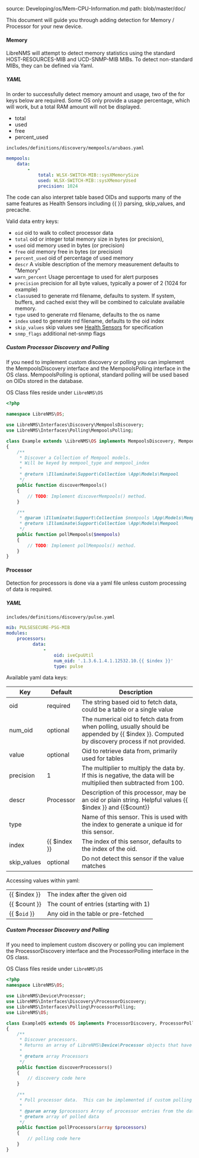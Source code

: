 source: Developing/os/Mem-CPU-Information.md
path: blob/master/doc/

This document will guide you through adding detection for Memory /
Processor for your new device.

#### Memory

LibreNMS will attempt to detect memory statistics using the standard HOST-RESOURCES-MIB and UCD-SNMP-MIB MIBs.
To detect non-standard MIBs, they can be defined via Yaml.

##### YAML

In order to successfully detect memory amount and usage, two of the for keys below are required.  Some OS only
provide a usage percentage, which will work, but a total RAM amount will not be displayed. 

- total
- used
- free
- percent_used

`includes/definitions/discovery/mempools/arubaos.yaml`

```yaml
mempools:
    data:
        -
            total: WLSX-SWITCH-MIB::sysXMemorySize
            used: WLSX-SWITCH-MIB::sysXMemoryUsed
            precision: 1024
```

The code can also interpret table based OIDs and supports many of the same features as Health Sensors
including {{ }} parsing, skip_values, and precache.

Valid data entry keys:

- `oid` oid to walk to collect processor data
- `total` oid or integer total memory size in bytes (or precision), 
- `used` oid memory used in bytes (or precision)
- `free` oid memory free in bytes (or precision)
- `percent_used` oid of percentage of used memory
- `descr` A visible description of the memory measurement defaults to "Memory"
- `warn_percent` Usage percentage to used for alert purposes
- `precision` precision for all byte values, typically a power of 2 (1024 for example)
- `class`used to generate rrd filename, defaults to system.  If system, buffers, and cached exist they
will be combined to calculate available memory.
- `type` used to generate rrd filename, defaults to the os name
- `index` used to generate rrd filename, defaults to the oid index
- `skip_values` skip values see [Health Sensors](Health-Information.md) for specification
- `snmp_flags` additional net-snmp flags

##### Custom Processor Discovery and Polling

If you need to implement custom discovery or polling you can implement
the MempoolsDiscovery interface and the MempoolsPolling interface in the OS class.
MempoolsPolling is optional, standard polling will be used based on OIDs stored in the database.

OS Class files reside under `LibreNMS\OS`

```php
<?php

namespace LibreNMS\OS;

use LibreNMS\Interfaces\Discovery\MempoolsDiscovery;
use LibreNMS\Interfaces\Polling\MempoolsPolling;

class Example extends \LibreNMS\OS implements MempoolsDiscovery, MempoolsPolling
{
    /**
     * Discover a Collection of Mempool models.
     * Will be keyed by mempool_type and mempool_index
     *
     * @return \Illuminate\Support\Collection \App\Models\Mempool
     */
    public function discoverMempools()
    {
        // TODO: Implement discoverMempools() method.
    }

    /**
     * @param \Illuminate\Support\Collection $mempools \App\Models\Mempool
     * @return \Illuminate\Support\Collection \App\Models\Mempool
     */
    public function pollMempools($mempools)
    {
        // TODO: Implement pollMempools() method.
    }
}
```

#### Processor

Detection for processors is done via a yaml file unless custom
processing of data is required.

##### YAML

`includes/definitions/discovery/pulse.yaml`

```yaml
mib: PULSESECURE-PSG-MIB
modules:
    processors:
          data:
              -
                  oid: iveCpuUtil
                  num_oid: '.1.3.6.1.4.1.12532.10.{{ $index }}'
                  type: pulse
```

Available yaml data keys:

Key | Default | Description
----- | --- | -----
oid | required | The string based oid to fetch data, could be a table or a single value
num_oid | optional | The numerical oid to fetch data from when polling, usually should be appended by {{ $index }}. Computed by discovery process if not provided.
value | optional | Oid to retrieve data from, primarily used for tables
precision | 1 | The multiplier to multiply the data by. If this is negative, the data will be multiplied then subtracted from 100.
descr | Processor | Description of this processor, may be an oid or plain string.  Helpful values {{ $index }} and {{$count}}
type | <os name> | Name of this sensor. This is used with the index to generate a unique id for this sensor.
index | {{ $index }} | The index of this sensor, defaults to the index of the oid.
skip_values | optional | Do not detect this sensor if the value matches

Accessing values within yaml:

| | |
| --- | --- |
| {{ $index }} | The index after the given oid |
| {{ $count }} | The count of entries (starting with 1) |
| {{ $`oid` }} | Any oid in the table or pre-fetched |

##### Custom Processor Discovery and Polling

If you need to implement custom discovery or polling you can implement
the ProcessorDiscovery interface and the ProcessorPolling interface in the OS class.

OS Class files reside under `LibreNMS\OS`

```php
<?php
namespace LibreNMS\OS;

use LibreNMS\Device\Processor;
use LibreNMS\Interfaces\Discovery\ProcessorDiscovery;
use LibreNMS\Interfaces\Polling\ProcessorPolling;
use LibreNMS\OS;

class ExampleOS extends OS implements ProcessorDiscovery, ProcessorPolling
{
    /**
     * Discover processors.
     * Returns an array of LibreNMS\Device\Processor objects that have been discovered
     *
     * @return array Processors
     */
    public function discoverProcessors()
    {
        // discovery code here
    }

    /**
     * Poll processor data.  This can be implemented if custom polling is needed.
     *
     * @param array $processors Array of processor entries from the database that need to be polled
     * @return array of polled data
     */
    public function pollProcessors(array $processors)
    {
        // polling code here
    }
}
```
